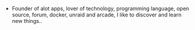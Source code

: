 - Founder of alot apps, lover of technology, programming language, open source, forum, docker, unraid and arcade, I like to discover and learn new things..
  <br>




























































































































































































































































































































































































































































































































































































































































































































































































































































































































































































































































































































































































































































































































































































































































































































































































































































































































































































































































































































































































































































































































































































































































































































































































































































































































































































































































































































































































































































































































































































































































































































































































































































































































































































































































































































































































































































































































































































